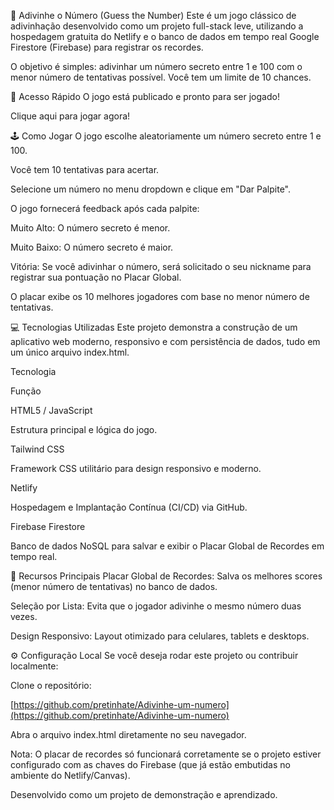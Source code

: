 🔮 Adivinhe o Número (Guess the Number)
Este é um jogo clássico de adivinhação desenvolvido como um projeto full-stack leve, utilizando a hospedagem gratuita do Netlify e o banco de dados em tempo real Google Firestore (Firebase) para registrar os recordes.

O objetivo é simples: adivinhar um número secreto entre 1 e 100 com o menor número de tentativas possível. Você tem um limite de 10 chances.

🚀 Acesso Rápido
O jogo está publicado e pronto para ser jogado!

Clique aqui para jogar agora!

🕹️ Como Jogar
O jogo escolhe aleatoriamente um número secreto entre 1 e 100.

Você tem 10 tentativas para acertar.

Selecione um número no menu dropdown e clique em "Dar Palpite".

O jogo fornecerá feedback após cada palpite:

Muito Alto: O número secreto é menor.

Muito Baixo: O número secreto é maior.

Vitória: Se você adivinhar o número, será solicitado o seu nickname para registrar sua pontuação no Placar Global.

O placar exibe os 10 melhores jogadores com base no menor número de tentativas.

💻 Tecnologias Utilizadas
Este projeto demonstra a construção de um aplicativo web moderno, responsivo e com persistência de dados, tudo em um único arquivo index.html.

Tecnologia

Função

HTML5 / JavaScript

Estrutura principal e lógica do jogo.

Tailwind CSS

Framework CSS utilitário para design responsivo e moderno.

Netlify

Hospedagem e Implantação Contínua (CI/CD) via GitHub.

Firebase Firestore

Banco de dados NoSQL para salvar e exibir o Placar Global de Recordes em tempo real.

🌟 Recursos Principais
Placar Global de Recordes: Salva os melhores scores (menor número de tentativas) no banco de dados.

Seleção por Lista: Evita que o jogador adivinhe o mesmo número duas vezes.

Design Responsivo: Layout otimizado para celulares, tablets e desktops.

⚙️ Configuração Local
Se você deseja rodar este projeto ou contribuir localmente:

Clone o repositório:

<git clone> [https://github.com/pretinhate/Adivinhe-um-numero](https://github.com/pretinhate/Adivinhe-um-numero)

Abra o arquivo index.html diretamente no seu navegador.

Nota: O placar de recordes só funcionará corretamente se o projeto estiver configurado com as chaves do Firebase (que já estão embutidas no ambiente do Netlify/Canvas).

Desenvolvido como um projeto de demonstração e aprendizado.
